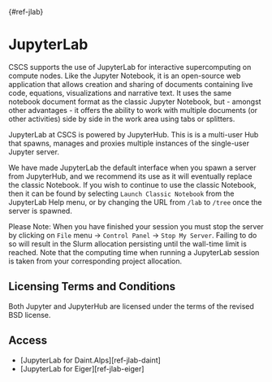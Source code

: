[](){#ref-jlab}
# JupyterLab

CSCS supports the use of JupyterLab for interactive supercomputing on compute nodes. Like the Jupyter Notebook, it is an open-source web application that allows creation and sharing of documents containing live code, equations, visualizations and narrative text. It uses the same notebook document format as the classic Jupyter Notebook, but - amongst other advantages - it offers the ability to work with multiple documents (or other activities) side by side in the work area using tabs or splitters.

JupyterLab at CSCS is powered by JupyterHub. This is is a multi-user Hub that spawns, manages and proxies multiple instances of the single-user Jupyter server.

We have made JupyterLab the default interface when you spawn a server from JupyterHub, and we recommend its use as it will eventually replace the classic Notebook. If you wish to continue to use the classic Notebook, then it can be found by selecting `Launch Classic Notebook` from the JupyterLab Help menu, or by changing the URL from `/lab` to `/tree` once the server is spawned.

Please Note: When you have finished your session you must stop the server by clicking on `File` menu -> `Control Panel` -> `Stop My Server`. Failing to do so will result in the Slurm allocation persisting until the wall-time limit is reached. Note that the computing time when running a JupyterLab session is taken from your corresponding project allocation.

## Licensing Terms and Conditions

Both Jupyter and JupyterHub are licensed under the terms of the revised BSD license.

## Access

* [JupyterLab for Daint.Alps][ref-jlab-daint]
* [JupyterLab for Eiger][ref-jlab-eiger]

